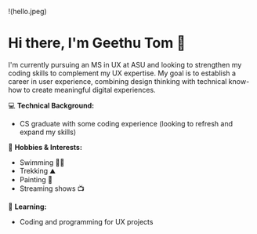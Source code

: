 


<!--
**gtom-asu/gtom-asu** is a ✨ _special_ ✨ repository because its `README.md` (this file) appears on your GitHub profile.

Here are some ideas to get you started:

- 🔭 I’m currently working on ...
- 🌱 I’m currently learning ...
- 👯 I’m looking to collaborate on ...
- 🤔 I’m looking for help with ...
- 💬 Ask me about ...
- 📫 How to reach me: ...
- 😄 Pronouns: ...
- ⚡ Fun fact: ...
-->

!(hello.jpeg)

# Hi there, I'm Geethu Tom 👋

I'm currently pursuing an MS in UX at ASU and looking to strengthen my coding skills to complement my UX expertise. My goal is to establish a career in user experience, combining design thinking with technical know-how to create meaningful digital experiences.

💻 **Technical Background:**  
- CS graduate with some coding experience (looking to refresh and expand my skills)

🎨 **Hobbies & Interests:**  
- Swimming 🏊‍♀️  
- Trekking ⛰️  
- Painting 🎨  
- Streaming shows 📺

🌱 **Learning:**  
- Coding and programming for UX projects

